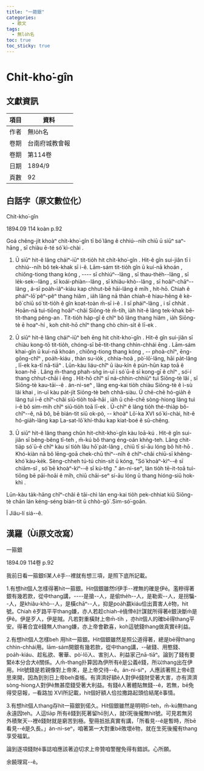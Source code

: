 ```yaml
---
title: "一箍銀"
categories:
  - 散文
tags:
  - 無lo̍h名
toc: true
toc_sticky: true
---
```


# Chi̍t-kho͘-gîn

## 文獻資訊

| 項目 | 資料 |
|---|---|
| 作者 | 無lo̍h名 |
| 卷期 | 台南府城教會報 |
| 卷期 | 第114卷 |
| 日期 | 1894/9 |
| 頁數 | 92 |

## 白話字（原文數位化）

Chi̍t-kho͘-gîn

1894.09 114 koàn p.92

Goá chêng-ji̍t khoàⁿ chi̍t-kho͘-gîn tī bó͘ lâng ê chhiú--ni̍h chiū ū siūⁿ saⁿ-hāng , sī chiàu ē-té só͘ kì-chài .

1. Ū siūⁿ hit-ê lâng cháiⁿ-iūⁿ tit-tio̍h hit chi̍t-kho͘-gîn . Hit-ê gîn sui-jiân tī i chhiú--ni̍h bô tek-khak sī i-ê. Lām-sám tit-tio̍h gîn ū kuí-nā khoán , chiông-tiong thang kóng , ---- sī chhiúⁿ--lâng , sī thau-the̍h--lâng , sī le̍k-sek--lâng , sī koái-phiàn--lâng , sī khiâu-khò--lâng , sī hoâiⁿ-chāⁿ--lâng , á-sī poa̍h-iâⁿ-kiáu kap chhut-bē hāi-lâng ê mi̍h , hit-hō. Chiah ê pháiⁿ-lō͘ pêⁿ-pêⁿ thang hiâm , ia̍h lâng nā thàn chiah-ê hiau-hēng ê kè-bô͘ chiū só͘ tit-tio̍h ê gîn koat-toàn m̄-sī i-ê . I sī pháiⁿ-lâng , i sī chha̍t . Hoān-nā tuì-tiōng hoâiⁿ-châi Siōng-tè m̄-ti̍h, ia̍h hit-ê lâng tek-khak bē-tit-thang pêng-an . Tit-tio̍h ha̍p-gî ê chîⁿ bô lâng thang hiâm , ia̍h Siōng-tè ē hoaⁿ-hí , koh chit-hō chîⁿ thang chò chin-si̍t ê lī-ek .

2. Ū siūⁿ hit-ê lâng cháiⁿ-iūⁿ beh ēng hit chi̍t-kho͘-gîn . Hit-ê gîn sui-jiân sī chiàu kong-tō tit-tio̍h, chóng-sī bē-tit-thang chhìn-chhái ēng . Lām-sám khai-gîn ū kuí-nā khoán , chiông-tiong thang kóng , -- phoà-chîⁿ, ēng-gōng-chîⁿ , poa̍h-kiáu , thàn su-io̍k , chhia-hoâ , pò͘-lō͘-lâng, hāi pa̍t-lâng , lī-ek ka-tī nā-tiāⁿ . Lūn-kàu liáu-chîⁿ ū iàu-kín ê pún-hūn kap toā ê koan-hē . Lâng m̄-thang phah-sǹg in-uī i só͘ ū-ê sī kong-gī ê chîⁿ , só͘-í thang chhut-chāi i ēng . Hit-hō chîⁿ sī ná-chhin-chhiūⁿ tuì Siōng-tè lâi , sī Siōng-tè kau-tāi--ê . án-ni-seⁿ , lâng eng-kai tio̍h chiàu Siōng-tè ê ì-sù lâi khai , in-uī kàu pa̍t-ji̍t Siōng-tè beh chhâ-siàu. Ū chē-chē hó-gia̍h ê lâng tuì i-ê chîⁿ-châi siū-tio̍h toā-hāi , ia̍h ū chē-chē sòng-hiong lâng tuì i-ê bô sím-mi̍h chîⁿ siū-tio̍h toā lī-ek . Ū-chîⁿ ê lâng tio̍h thé-thia̍p bô-chîⁿ--ê, nā bô, bē bián-tit siū ok-pò, -- khoàⁿ Lō͘-ka XVI só͘ kì-chài, hit-ê hó-gia̍h-lâng kap La-sat-lō͘ khí-thâu kap kiat-boé ê sū-chêng.

3. Ū siūⁿ hit-ê lâng thang chûn hit-chi̍t-kho͘-gîn kàu loā-kú . Hit-ê gîn sui-jiân sī bêng-bêng tī-teh , m̄-kú bô thang éng-oán khǹg-teh. Lâng chit-tia̍p só͘ ū-ê chîⁿ kàu sí tio̍h lâu hō͘ pa̍t-lâng , chiū tī sí-āu lóng bô hit-hō . Khó-kiàn nā bô lēng-goā chek-chū thiⁿ--ni̍h ê chîⁿ-châi chiū-sī khêng-khó͘ kàu-ke̍k. Sèng-chheh tú-tú chin-si̍t ū kóng, "Só͘ khoàⁿ-kìⁿ--ê sī chiām-sî , só͘ bē khoàⁿ-kìⁿ--ê sī kú-tn̂g ." án-ni-seⁿ, lán tio̍h tē-it-toā tuì-tiōng bē pāi-hoāi ê mi̍h, chiū chāi-seⁿ sí-āu lóng ū thang hióng-siū hok-khì .

Lūn-kàu ta̍k-hāng chîⁿ-châi ê tāi-chì lán eng-kai tio̍h pek-chhiat kiû Siōng-tè chān lán kéng-séng bián-tit ū chhò-gō͘ .Sim-só͘-goān.

Î Jiâu-lí siá--ê.

## 漢羅（Ùi原文改寫）

一箍銀

1894.09 114卷 p.92

我前日看一箍銀tī某人ê手--裡就有想三項，是照下底所記載。

1.有想hit個人怎樣得著hit一箍銀。Hit個銀雖然tī伊手--裡無的確是伊ê。濫糝得著銀有幾若款，從中thang講，----是搶--人，是偷the̍h--人，是勒索--人，是拐騙--人，是khiâu-khò--人，是橫chāⁿ--人，抑是poa̍h嬴kiáu佮出賣害人ê物，hit號。Chiah ê歹路平平thang嫌，亦人若趁chiah-ê僥倖ê計謀就所得著ê銀決斷m̄是伊ê。伊是歹人，伊是賊。凡若對重橫財上帝m̄-ti̍h ，亦hit個人的確bē得thang平安。得著合宜ê錢無人thang嫌，亦上帝會歡喜，koh這號錢thang做真實ê利益。

2.有想hit個人怎樣beh 用hit一箍銀。Hit個銀雖然是照公道得著，總是bē得thang chhìn-chhái用。lām-sám開銀有幾若款，從中thang講，--破錢、用憨錢、poa̍h-kiáu、趁私欲、奢華、pò͘-lō͘人、害別人、利益家己nā-tiāⁿ。論到了錢有要緊ê本分合大ê關係。人m̄-thang扑算因為伊所有ê是公義ê錢，所以thang出在伊用。Hit號錢是若親像對上帝來，是上帝交待--ê。án-ni-siⁿ，人應該著照上帝ê意思來開，因為到別日上帝beh查帳。有濟濟好額ê人對伊ê錢財受著大害，亦有濟濟sòng-hiong人對伊ê無甚麼錢受著大利益。有錢ê人著體貼無錢--ê，若無，bē免得受惡報，─看路加 XVI所記載，hit個好額人佮拉撒路起頭佮結尾ê事情。

3.有想hit個人thang存hit一箍銀到偌久。Hit個銀雖然是明明tī-teh，m̄-kú無thang永遠囥teh。人這tia̍p 所有ê錢到死著留hō͘別人，就tī死後攏無hit號。可見若無另外積聚天--裡ê錢財就是窮苦到極。聖冊扺扺真實有講，「所看見--ê是暫時，所bē看見--ê是久長。」án-ni-seⁿ，咱著第一大對重bē敗壞ê物，就在生死後攏有thang享受福氣。

論到逐項錢財ê事誌咱應該著迫切求上帝贊咱警醒免得有錯誤。心所願。

余饒理寫--ê。
